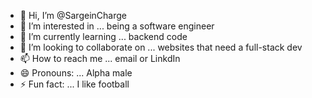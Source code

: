 - 👋 Hi, I’m @SargeinCharge
- 👀 I’m interested in ... being a software engineer
- 🌱 I’m currently learning ... backend code
- 💞️ I’m looking to collaborate on ... websites that need a full-stack dev
- 📫 How to reach me ... email or LinkdIn
- 😄 Pronouns: ... Alpha male
- ⚡ Fun fact: ... I like football

<!---
SargeinCharge/SargeinCharge is a ✨ special ✨ repository because its `README.md` (this file) appears on your GitHub profile.
You can click the Preview link to take a look at your changes.
--->
